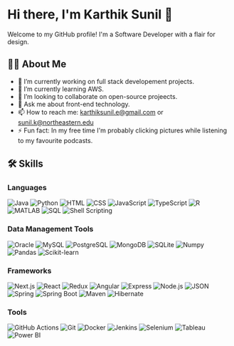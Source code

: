 # Hi there, I'm Karthik Sunil 👋

Welcome to my GitHub profile! I'm a Software Developer with a flair for design. 

## 🧑‍💻 About Me

- 🔭 I’m currently working on full stack developement projects.
- 🌱 I’m currently learning AWS.
- 👯 I’m looking to collaborate on open-source projeects.
- 💬 Ask me about front-end technology.
- 📫 How to reach me: karthiksunil.e@gmail.com or sunil.k@northeastern.edu
- ⚡ Fun fact: In my free time I'm probably clicking pictures while listening to my favourite podcasts.

## 🛠️ Skills

### Languages
 ![Java](https://img.shields.io/badge/-Java-007396?style=flat&logo=java&logoColor=white)
 ![Python](https://img.shields.io/badge/-Python-3776AB?style=flat&logo=python&logoColor=white)
 ![HTML](https://img.shields.io/badge/-HTML5-E34F26?style=flat&logo=html5&logoColor=white)
 ![CSS](https://img.shields.io/badge/-CSS3-1572B6?style=flat&logo=css3&logoColor=white)
 ![JavaScript](https://img.shields.io/badge/-JavaScript-F7DF1E?style=flat&logo=javascript&logoColor=black)
 ![TypeScript](https://img.shields.io/badge/-TypeScript-3178C6?style=flat&logo=typescript&logoColor=white)
 ![R](https://img.shields.io/badge/-R-276DC3?style=flat&logo=r&logoColor=white)
 ![MATLAB](https://img.shields.io/badge/-MATLAB-0076A8?style=flat&logo=mathworks&logoColor=white)
 ![SQL](https://img.shields.io/badge/-SQL-4479A1?style=flat&logo=postgresql&logoColor=white)
 ![Shell Scripting](https://img.shields.io/badge/-Shell_Scripting-4EAA25?style=flat&logo=gnu-bash&logoColor=white)

### Data Management Tools
 ![Oracle](https://img.shields.io/badge/-Oracle-F80000?style=flat&logo=oracle&logoColor=white)
 ![MySQL](https://img.shields.io/badge/-MySQL-4479A1?style=flat&logo=mysql&logoColor=white)
 ![PostgreSQL](https://img.shields.io/badge/-PostgreSQL-336791?style=flat&logo=postgresql&logoColor=white)
 ![MongoDB](https://img.shields.io/badge/-MongoDB-47A248?style=flat&logo=mongodb&logoColor=white)
 ![SQLite](https://img.shields.io/badge/-SQLite-003B57?style=flat&logo=sqlite&logoColor=white)
 ![Numpy](https://img.shields.io/badge/-Numpy-013243?style=flat&logo=numpy&logoColor=white)
 ![Pandas](https://img.shields.io/badge/-Pandas-150458?style=flat&logo=pandas&logoColor=white)
 ![Scikit-learn](https://img.shields.io/badge/-Scikit--learn-F7931E?style=flat&logo=scikit-learn&logoColor=white)

### Frameworks
 ![Next.js](https://img.shields.io/badge/-Next.js-000000?style=flat&logo=nextdotjs&logoColor=white)
 ![React](https://img.shields.io/badge/-React-61DAFB?style=flat&logo=react&logoColor=white)
 ![Redux](https://img.shields.io/badge/-Redux-764ABC?style=flat&logo=redux&logoColor=white)
 ![Angular](https://img.shields.io/badge/-Angular-DD0031?style=flat&logo=angular&logoColor=white)
 ![Express](https://img.shields.io/badge/-Express-000000?style=flat&logo=express&logoColor=white)
 ![Node.js](https://img.shields.io/badge/-Node.js-339933?style=flat&logo=nodedotjs&logoColor=white)
 ![JSON](https://img.shields.io/badge/-JSON-000000?style=flat&logo=json&logoColor=white)
 ![Spring](https://img.shields.io/badge/-Spring-6DB33F?style=flat&logo=spring&logoColor=white)
 ![Spring Boot](https://img.shields.io/badge/-Spring%20Boot-6DB33F?style=flat&logo=spring-boot&logoColor=white)
 ![Maven](https://img.shields.io/badge/-Maven-C71A36?style=flat&logo=apache-maven&logoColor=white)
 ![Hibernate](https://img.shields.io/badge/-Hibernate-59666C?style=flat&logo=hibernate&logoColor=white)

### Tools
 ![GitHub Actions](https://img.shields.io/badge/-GitHub%20Actions-2088FF?style=flat&logo=github-actions&logoColor=white)
 ![Git](https://img.shields.io/badge/-Git-F05032?style=flat&logo=git&logoColor=white)
 ![Docker](https://img.shields.io/badge/-Docker-2496ED?style=flat&logo=docker&logoColor=white)
 ![Jenkins](https://img.shields.io/badge/-Jenkins-D24939?style=flat&logo=jenkins&logoColor=white)
 ![Selenium](https://img.shields.io/badge/-Selenium-43B02A?style=flat&logo=selenium&logoColor=white)
 ![Tableau](https://img.shields.io/badge/-Tableau-E97627?style=flat&logo=tableau&logoColor=white)
 ![Power BI](https://img.shields.io/badge/-Power%20BI-F2C811?style=flat&logo=power-bi&logoColor=white)
